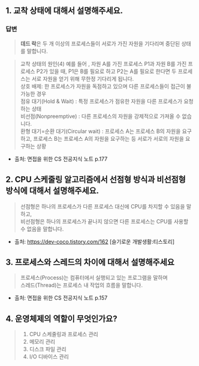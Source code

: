 ## 1. 교착 상태에 대해서 설명해주세요.

### 답변

> **데드 락**은 두 개 이상의 프로세스들이 서로가 가진 자원을 기다리며 중단된 상태를 말합니다.<br>

> 교착 상태의 원인(4)
> 예를 들어 , 자원 A를 가진 프로세스 P1과 자원 B를 가진 프로세스 P2가 있을 때, P1은 B를 필요로 하고 P2는 A를 필요로 한다면 두 프로세스는 서로 자원을 얻기 위해 무한정 기다리게 됩니다.<br>
> 상호 배제: 한 프로세스가 자원을 독점하고 있으며 다른 프로세스들이 접근이 불가능한 경우<br>
> 점유 대기(Hold & Wait) : 특정 프로세스가 점유한 자원을 다른 프로세스가 요청하는 상태<br>
> 비선점(Nonpreemptive) : 다른 프로세스의 자원을 강제적으로 가져올 수 없습니다. <br>
> 환형 대기=순환 대기(Circular wait) : 프로세스 A는 프로세스 B의 자원을 요구하고, 프로세스 B는 프로세스 A의 자원을 요구하는 등 서로가 서로의 자원을 요구하는 상황 <br>

- 출처: 면접을 위한 CS 전공지식 노트 p.177

## 2. CPU 스케줄링 알고리즘에서 선점형 방식과 비선점형 방식에 대해서 설명해주세요.

> 선점형은 하나의 프로세스가 다른 프로세스 대신에 CPU를 차지할 수 있음을 말하고, <br>
> 비선점형은 하나의 프로세스가 끝나지 않으면 다른 프로세스는 CPU를 사용할 수 없음을 말합니다. <br>

- 출처: https://dev-coco.tistory.com/162 [슬기로운 개발생활:티스토리]

## 3. 프로세스와 스레드의 차이에 대해서 설명해주세요

> 프로세스(Process)는 컴퓨터에서 실행되고 있는 프로그램을 말하며<br>
> 스레드(Thread)는 프로세스 내 작업의 흐름을 말합니다.<br>

- 출처: 면접을 위한 CS 전공지식 노트 p.157

## 4. 운영체제의 역할이 무엇인가요?

> 1. CPU 스케줄링과 프로세스 관리<br>
> 2. 메모리 관리<br>
> 3. 디스크 파일 관리<br>
> 4. I/O 디바이스 관리<br>
